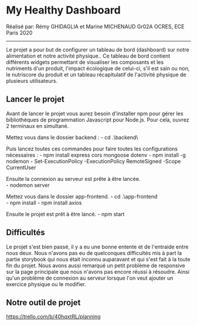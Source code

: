 # My Healthy Dashboard

Réalisé par:
Rémy GHIDAGLIA et Marine MICHENAUD
Gr02A OCRES, ECE Paris
2020

***

Le projet a pour but de configurer un tableau de bord (dashboard) sur notre alimentation et notre activité physique..
Ce tableau de bord contient différents widgets permettant de visualiser les composants et les nutriments d'un produit, l'impact écologique de celui-ci, s'il est sain ou non, le nutriscore du produit et un tableau récapitulatif de l'activité physique de plusieurs utilisateurs.

## Lancer le projet

Avant de lancer le projet vous aurez besoin d'installer npm pour gérer les bibliothèques de programmation Javascript pour Node.js.
Pour cela, ouvrez 2 terminaux en simultané.

Mettez vous dans le dossier backend :
    - cd .\backend\

Puis lancez toutes ces commandes pour faire toutes les configurations nécessaires :
    - npm install express cors mongoose dotenv
    - npm install -g nodemon
    - Set-ExecutionPolicy -ExecutionPolicy RemoteSigned -Scope CurrentUser

Ensuite la connexion au serveur est prête à être lancée.   
    - nodemon server

Mettez vous dans le dossier app-frontend.
    - cd .\app-frontend\
    - npm install
    - npm install axios

Ensuite le projet est prêt à être lancé.
    - npm start

## Difficultés

Le projet s'est bien passé, il y a eu une bonne entente et de l'entraide entre nous deux.
Nous n'avons pas eu de quelconques difficultés mis à part la partie storybook qui nous était inconnu auparavant et qui s'est fait à la toute fin du projet.
Nous avons aussi remarqué un petit problème de responsive sur la page principale que nous n'avons pas encore réussi à résoudre. Ainsi qu'un problème de connexion au serveur lorsque l'on veut ajouter un exercice physique ou le modifier.

## Notre outil de projet
    
https://trello.com/b/40hqxtRL/planning